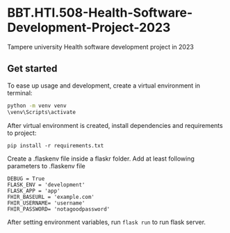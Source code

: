# BBT.HTI.508-Health-Software-Development-Project-2023
Tampere university Health software development project in 2023


## Get started

To ease up usage and development, create a virtual environment in terminal:

```bash
python -m venv venv
\venv\Scripts\activate
```

After virtual environment is created, install dependencies and requirements to project:

```
pip install -r requirements.txt
```

Create a .flaskenv file inside a flaskr folder. Add at least following parameters to .flaskenv file

```
DEBUG = True
FLASK_ENV = 'development'
FLASK_APP = 'app'
FHIR_BASEURL = 'example.com'
FHIR_USERNAME= 'username'
FHIR_PASSWORD= 'notagoodpassword'
```

After setting environment variables, run ```flask run``` to run flask server. 